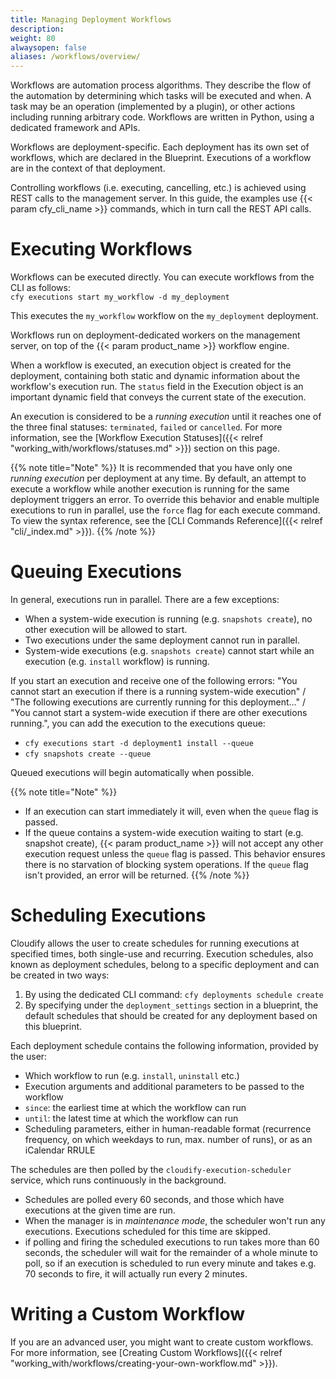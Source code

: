 ```yaml
---
title: Managing Deployment Workflows
description:
weight: 80
alwaysopen: false
aliases: /workflows/overview/
---
```


Workflows are automation process algorithms. They describe the flow of the automation by determining which tasks will be executed and when. A task may be an operation (implemented by a plugin), or other actions including running arbitrary code. Workflows are written in Python, using a dedicated framework and APIs.

Workflows are deployment-specific. Each deployment has its own set of workflows, which are declared in the Blueprint. Executions of a workflow are in the context of that deployment.

Controlling workflows (i.e. executing, cancelling, etc.) is achieved using REST calls to the management server. In this guide, the examples use {{< param cfy_cli_name >}} commands, which in turn call the REST API calls.

# Executing Workflows

Workflows can be executed directly. You can execute workflows from the CLI as follows:<br>
`cfy executions start my_workflow -d my_deployment`

This executes the `my_workflow` workflow on the `my_deployment` deployment.

Workflows run on deployment-dedicated workers on the management server, on top of the {{< param product_name >}} workflow engine.

When a workflow is executed, an execution object is created for the deployment, containing both static and dynamic information about the workflow's execution run. The `status` field in the Execution object is an important dynamic field that conveys the current state of the execution.

An execution is considered to be a *running execution* until it reaches one of the three final statuses: `terminated`, `failed` or `cancelled`. For more information, see the [Workflow Execution Statuses]({{< relref "working_with/workflows/statuses.md" >}}) section on this page.

{{% note title="Note" %}}
It is recommended that you have only one *running execution* per deployment at any time. By default, an attempt to execute a workflow while another execution is running for the same deployment triggers an error. To override this behavior and enable multiple executions to run in parallel, use the `force` flag for each execute command. To view the syntax reference, see the [CLI Commands Reference]({{< relref "cli/_index.md" >}}).
{{% /note %}}

# Queuing Executions
In general, executions run in parallel. There are a few exceptions:

* When a system-wide execution is running (e.g. `snapshots create`), no other execution will be allowed to start.
* Two executions under the same deployment cannot run in parallel.
* System-wide executions (e.g. `snapshots create`) cannot start while an execution (e.g. `install` workflow) is running.


If you start an execution and receive one of the following errors: "You cannot start an execution if there is a running system-wide execution" / "The following executions are currently running for this deployment..." / "You cannot start a system-wide execution if there are other executions running.", you can add the execution to the executions queue:

* `cfy executions start -d deployment1 install --queue`
* `cfy snapshots create --queue`

Queued executions will begin automatically when possible.

{{% note title="Note" %}}
* If an execution can start immediately it will, even when the `queue` flag is passed.
* If the queue contains a system-wide execution waiting to start (e.g. snapshot create), {{< param product_name >}} will not accept any
 other execution request unless the `queue` flag is passed. This behavior ensures there is no starvation of blocking system operations. If the `queue` flag isn't provided, an error will be returned.
{{% /note %}}

# Scheduling Executions
Cloudify allows the user to create schedules for running executions at specified times, both single-use and recurring.
Execution schedules, also known as deployment schedules, belong to a specific deployment and can be created in two ways:

1. By using the dedicated CLI command: `cfy deployments schedule create`
1. By specifying under the `deployment_settings` section in a blueprint, the default schedules that should be created for any deployment based on this blueprint.

Each deployment schedule contains the following information, provided by the user:
* Which workflow to run (e.g. `install`, `uninstall` etc.)
* Execution arguments and additional parameters to be passed to the workflow   
* `since`: the earliest time at which the workflow can run
* `until`: the latest time at which the workflow can run
* Scheduling parameters, either in human-readable format (recurrence frequency, on which weekdays to run, max. number of runs), or as an iCalendar RRULE

The schedules are then polled by the `cloudify-execution-scheduler` service, which runs continuously in the background.
* Schedules are polled every 60 seconds, and those which have executions at the given time are run.
* When the manager is in _maintenance mode_, the scheduler won't run any executions. Executions scheduled for this time are skipped. 
* if polling and firing the scheduled executions to run takes more than 60 seconds, the scheduler will wait for the remainder of a whole minute to poll, so if an execution is scheduled to run every minute and takes e.g. 70 seconds to fire, it will actually run every 2 minutes.


# Writing a Custom Workflow

If you are an advanced user, you might want to create custom workflows. For more information, see [Creating Custom Workflows]({{< relref "working_with/workflows/creating-your-own-workflow.md" >}}).
